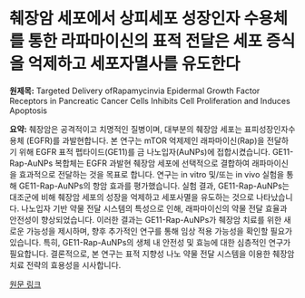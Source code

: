 # 췌장암 세포에서 상피세포 성장인자 수용체를 통한 라파마이신의 표적 전달은 세포 증식을 억제하고 세포자멸사를 유도한다

**원제목:** Targeted Delivery ofRapamycinvia Epidermal Growth Factor Receptors in Pancreatic Cancer Cells Inhibits Cell Proliferation and Induces Apoptosis

**요약:** 췌장암은 공격적이고 치명적인 질병이며, 대부분의 췌장암 세포는 표피성장인자수용체 (EGFR)를 과발현합니다. 본 연구는 mTOR 억제제인 래파마이신(Rap)을 전달하기 위해 EGFR 표적 펩타이드(GE11)를 금 나노입자(AuNPs)에 접합시켰습니다.  GE11-Rap-AuNPs 복합체는 EGFR 과발현 췌장암 세포에 선택적으로 결합하여 래파마이신을 효과적으로 전달하는 것을 목표로 합니다.  연구는 in vitro 및/또는 in vivo 실험을 통해 GE11-Rap-AuNPs의 항암 효과를 평가했습니다.  실험 결과, GE11-Rap-AuNPs는 대조군에 비해 췌장암 세포의 성장을 억제하고 세포사멸을 유도하는 것으로 나타났습니다.  나노입자 기반 약물 전달 시스템의 특성으로 인해, 래파마이신의 약물 전달 효율과 안전성이 향상되었습니다.  이러한 결과는 GE11-Rap-AuNPs가 췌장암 치료를 위한 새로운 가능성을 제시하며, 향후 추가적인 연구를 통해 임상 적용 가능성을 확인할 필요가 있습니다.  특히,  GE11-Rap-AuNPs의 생체 내 안전성 및 효능에 대한 심층적인 연구가 필요합니다.  결론적으로,  본 연구는 표적 지향성 나노 약물 전달 시스템을 이용한 췌장암 치료 전략의 효용성을 시사합니다.

[원문 링크](https://pubs.acs.org/doi/full/10.1021/acsomega.5c02820)
